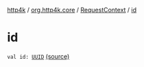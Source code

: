[http4k](../../index.md) / [org.http4k.core](../index.md) / [RequestContext](index.md) / [id](./id.md)

# id

`val id: `[`UUID`](https://docs.oracle.com/javase/6/docs/api/java/util/UUID.html) [(source)](https://github.com/http4k/http4k/blob/master/http4k-core/src/main/kotlin/org/http4k/core/RequestContext.kt#L9)
